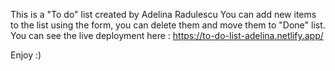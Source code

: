 This is a "To do" list created by Adelina Radulescu 
You can add new items to the list using the form, you can delete them and move them to "Done" list.
You can see the live deployment here : https://to-do-list-adelina.netlify.app/

Enjoy :)


